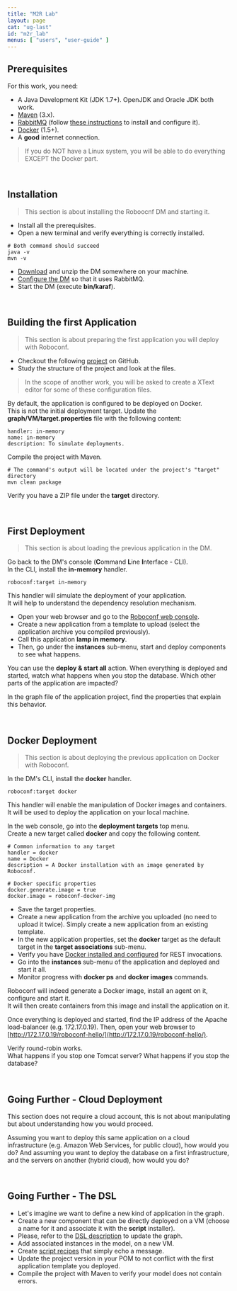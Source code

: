 ```yaml
---
title: "M2R Lab"
layout: page
cat: "ug-last"
id: "m2r_lab"
menus: [ "users", "user-guide" ]
---
```



## Prerequisites

For this work, you need:

* A Java Development Kit (JDK 1.7+). OpenJDK and Oracle JDK both work.
* [Maven](https://maven.apache.org) (3.x).
* [RabbitMQ](https://www.rabbitmq.com) (follow [these instructions](http://localhost:4000/en/user-guide-snapshot/installing-the-messaging-server.html) to install and configure it).
* [Docker](https://docs.docker.com/installation/) (1.5+).
* A **good** internet connection.

> If you do NOT have a Linux system, you will be able to do everything EXCEPT the Docker part.

<br />


## Installation

> This section is about installing the Roboocnf DM and starting it.

* Install all the prerequisites.
* Open a new terminal and verify everything is correctly installed.

```properties
# Both command should succeed
java -v
mvn -v
```

* [Download](../download.html) and unzip the DM somewhere on your machine.
* [Configure the DM](configuring-the-messaging.html) so that it uses RabbitMQ.
* Start the DM (execute **bin/karaf**).

<br />


## Building the first Application

> This section is about preparing the first application you will deploy with Roboconf.

* Checkout the following [project](https://github.com/vincent-zurczak/roboconf-docker-compliant-lamp) on GitHub.  
* Study the structure of the project and look at the files.

> In the scope of another work, you will be asked to create a XText editor for some of these configuration files.

By default, the application is configured to be deployed on Docker.  
This is not the initial deployment target. Update the **graph/VM/target.properties** file with the following content:

```properties
handler: in-memory
name: in-memory
description: To simulate deployments.
```

Compile the project with Maven.

```properties
# The command's output will be located under the project's "target" directory
mvn clean package
```

Verify you have a ZIP file under the **target** directory.

<br />


## First Deployment

> This section is about loading the previous application in the DM.

Go back to the DM's console (**C**ommand **L**ine **I**nterface - CLI).  
In the CLI, install the **in-memory** handler.  

	roboconf:target in-memory

This handler will simulate the deployment of your application.  
It will help to understand the dependency resolution mechanism.

* Open your web browser and go to the [Roboconf web console](http://localhost:8181/roboconf-web-administration/index.html).
* Create a new application from a template to upload (select the application archive you compiled previously).
* Call this application **lamp in memory**.
* Then, go under the **instances** sub-menu, start and deploy components to see what happens.
  
You can use the **deploy &amp; start all** action. When everything is deployed and started, watch what happens
when you stop the database. Which other parts of the application are impacted?

In the graph file of the application project, find the properties that explain this behavior.

<br />


## Docker Deployment

> This section is about deploying the previous application on Docker with Roboconf.

In the DM's CLI, install the **docker** handler.  

	roboconf:target docker

This handler will enable the manipulation of Docker images and containers.  
It will be used to deploy the application on your local machine. 

In the web console, go into the **deployment targets** top menu.  
Create a new target called **docker** and copy the following content.

```properties
# Common information to any target
handler = docker
name = Docker
description = A Docker installation with an image generated by Roboconf.

# Docker specific properties
docker.generate.image = true
docker.image = roboconf-docker-img
```

* Save the target properties.
* Create a new application from the archive you uploaded (no need to upload it twice).
Simply create a new application from an existing template.
* In the new application properties, set the **docker** target as the default target
in the **target associations** sub-menu.
* Verify you have [Docker installed and configured](docker-tips.html) for REST invocations.
* Go into the **instances** sub-menu of the application and deployed and start it all.
* Monitor progress with **docker ps** and **docker images** commands.

Roboconf will indeed generate a Docker image, install an agent on it, configure and start it.  
It will then create containers from this image and install the application on it.

Once everything is deployed and started, find the IP address of the Apache load-balancer
(e.g. 172.17.0.19). Then, open your web browser to [http://172.17.0.19/roboconf-hello/](http://172.17.0.19/roboconf-hello/).

Verify round-robin works.  
What happens if you stop one Tomcat server? What happens if you stop the database?

<br />


## Going Further - Cloud Deployment

This section does not require a cloud account, this is not about manipulating but about
understanding how you would proceed.

Assuming you want to deploy this same application on a cloud infrastructure (e.g. Amazon Web Services,
for public cloud), how would you do? And assuming you want to deploy the database on a first infrastructure,
and the servers on another (hybrid cloud), how would you do?

<br />


## Going Further - The DSL

* Let's imagine we want to define a new kind of application in the graph.  
* Create a new component that can be directly deployed on a VM (choose a name for it and associate it with the **script** installer).
* Please, refer to the [DSL description](roboconf-dsl.html) to update the graph.
* Add associated instances in the model, on a new VM.
* Create [script recipes](plugin-script.html) that simply echo a message.
* Update the project version in your POM to not conflict with the first application template you deployed.
* Compile the project with Maven to verify your model does not contain errors.
